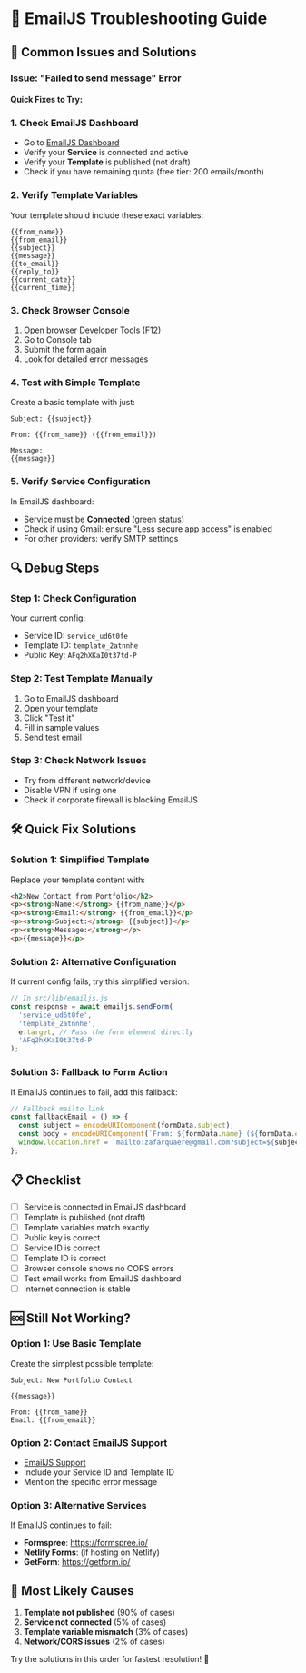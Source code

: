 # 🔧 EmailJS Troubleshooting Guide

## 🚨 Common Issues and Solutions

### Issue: "Failed to send message" Error

#### **Quick Fixes to Try:**

### 1. **Check EmailJS Dashboard**
- Go to [EmailJS Dashboard](https://dashboard.emailjs.com/)
- Verify your **Service** is connected and active
- Verify your **Template** is published (not draft)
- Check if you have remaining quota (free tier: 200 emails/month)

### 2. **Verify Template Variables**
Your template should include these exact variables:
```
{{from_name}}
{{from_email}}
{{subject}}
{{message}}
{{to_email}}
{{reply_to}}
{{current_date}}
{{current_time}}
```

### 3. **Check Browser Console**
1. Open browser Developer Tools (F12)
2. Go to Console tab
3. Submit the form again
4. Look for detailed error messages

### 4. **Test with Simple Template**
Create a basic template with just:
```
Subject: {{subject}}

From: {{from_name}} ({{from_email}})

Message:
{{message}}
```

### 5. **Verify Service Configuration**
In EmailJS dashboard:
- Service must be **Connected** (green status)
- Check if using Gmail: ensure "Less secure app access" is enabled
- For other providers: verify SMTP settings

## 🔍 **Debug Steps**

### Step 1: Check Configuration
Your current config:
- Service ID: `service_ud6t0fe`
- Template ID: `template_2atnnhe`
- Public Key: `AFq2hXKaI0t37td-P`

### Step 2: Test Template Manually
1. Go to EmailJS dashboard
2. Open your template
3. Click "Test it"
4. Fill in sample values
5. Send test email

### Step 3: Check Network Issues
- Try from different network/device
- Disable VPN if using one
- Check if corporate firewall is blocking EmailJS

## 🛠️ **Quick Fix Solutions**

### Solution 1: Simplified Template
Replace your template content with:
```html
<h2>New Contact from Portfolio</h2>
<p><strong>Name:</strong> {{from_name}}</p>
<p><strong>Email:</strong> {{from_email}}</p>
<p><strong>Subject:</strong> {{subject}}</p>
<p><strong>Message:</strong></p>
<p>{{message}}</p>
```

### Solution 2: Alternative Configuration
If current config fails, try this simplified version:

```javascript
// In src/lib/emailjs.js
const response = await emailjs.sendForm(
  'service_ud6t0fe',
  'template_2atnnhe',
  e.target, // Pass the form element directly
  'AFq2hXKaI0t37td-P'
);
```

### Solution 3: Fallback to Form Action
If EmailJS continues to fail, add this fallback:

```javascript
// Fallback mailto link
const fallbackEmail = () => {
  const subject = encodeURIComponent(formData.subject);
  const body = encodeURIComponent(`From: ${formData.name} (${formData.email})\n\n${formData.message}`);
  window.location.href = `mailto:zafarquaere@gmail.com?subject=${subject}&body=${body}`;
};
```

## 📋 **Checklist**

- [ ] Service is connected in EmailJS dashboard
- [ ] Template is published (not draft)
- [ ] Template variables match exactly
- [ ] Public key is correct
- [ ] Service ID is correct
- [ ] Template ID is correct
- [ ] Browser console shows no CORS errors
- [ ] Test email works from EmailJS dashboard
- [ ] Internet connection is stable

## 🆘 **Still Not Working?**

### Option 1: Use Basic Template
Create the simplest possible template:
```
Subject: New Portfolio Contact

{{message}}

From: {{from_name}}
Email: {{from_email}}
```

### Option 2: Contact EmailJS Support
- [EmailJS Support](https://www.emailjs.com/support/)
- Include your Service ID and Template ID
- Mention the specific error message

### Option 3: Alternative Services
If EmailJS continues to fail:
- **Formspree**: https://formspree.io/
- **Netlify Forms**: (if hosting on Netlify)
- **GetForm**: https://getform.io/

## 🎯 **Most Likely Causes**

1. **Template not published** (90% of cases)
2. **Service not connected** (5% of cases)
3. **Template variable mismatch** (3% of cases)
4. **Network/CORS issues** (2% of cases)

Try the solutions in this order for fastest resolution! 🚀
